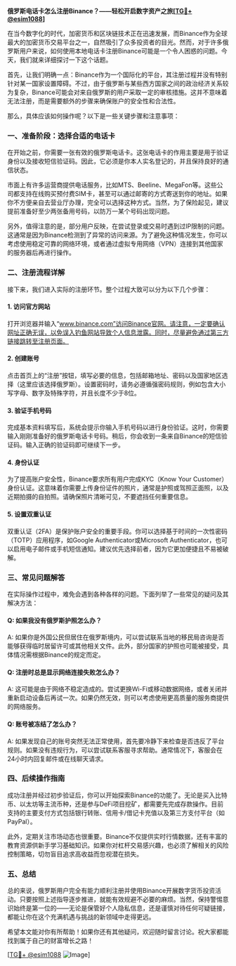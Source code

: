 **俄罗斯电话卡怎么注册Binance？——轻松开启数字资产之旅[[TG💪+ @esim1088](https://t.me/s/esim1088)]**

在当今数字化的时代，加密货币和区块链技术正在迅速发展，而Binance作为全球最大的加密货币交易平台之一，自然吸引了众多投资者的目光。然而，对于许多俄罗斯用户来说，如何使用本地电话卡注册Binance可能是一个令人困惑的问题。今天，我们就来详细探讨一下这个话题。

首先，让我们明确一点：Binance作为一个国际化的平台，其注册过程并没有特别针对某一国家设置障碍。不过，由于俄罗斯与某些西方国家之间的政治经济关系较为复杂，Binance可能会对来自俄罗斯的用户采取一定的审核措施。这并不意味着无法注册，而是需要额外的步骤来确保账户的安全性和合法性。

那么，具体应该如何操作呢？以下是一些关键步骤和注意事项：

### **一、准备阶段：选择合适的电话卡**
在开始之前，你需要一张有效的俄罗斯电话卡。这张电话卡的作用主要是用于验证身份以及接收短信验证码。因此，它必须是你本人实名登记的，并且保持良好的通信状态。

市面上有许多运营商提供电话服务，比如MTS、Beeline、MegaFon等。这些公司都支持在线购买预付费SIM卡，甚至可以通过邮寄的方式寄送到你的地址。如果你不方便亲自去营业厅办理，完全可以选择这种方式。当然，为了保险起见，建议提前准备好至少两张备用号码，以防万一某个号码出现问题。

另外，值得注意的是，部分用户反映，在尝试登录或交易时遇到过IP限制的问题。这通常是因为Binance检测到了异常的访问来源。为了避免这种情况发生，你可以考虑使用稳定可靠的网络环境，或者通过虚拟专用网络（VPN）连接到其他国家的服务器后再进行操作。

### **二、注册流程详解**
接下来，我们进入实际的注册环节。整个过程大致可以分为以下几个步骤：

#### **1. 访问官方网站**
打开浏览器并输入“www.binance.com”访问Binance官网。请注意，一定要确认网址正确无误，以免误入钓鱼网站导致个人信息泄露。同时，尽量避免通过第三方链接跳转至注册页面。

#### **2. 创建账号**
点击首页上的“注册”按钮，填写必要的信息，包括邮箱地址、密码以及国家地区选择（这里应该选择俄罗斯）。设置密码时，请务必遵循强密码规则，例如包含大小写字母、数字及特殊字符，并且长度不少于8位。

#### **3. 验证手机号码**
完成基本资料填写后，系统会提示你输入手机号码以进行身份验证。这时，你需要输入刚刚准备好的俄罗斯电话卡号码。稍后，你会收到一条来自Binance的短信验证码。输入正确的验证码即可继续下一步。

#### **4. 身份认证**
为了提高账户安全性，Binance要求所有用户完成KYC（Know Your Customer）身份认证。这意味着你需要上传身份证件的照片，通常是护照或驾照正面照，以及近期拍摄的自拍照。请确保照片清晰可见，不要遮挡任何重要信息。

#### **5. 设置双重认证**
双重认证（2FA）是保护账户安全的重要手段。你可以选择基于时间的一次性密码（TOTP）应用程序，如Google Authenticator或Microsoft Authenticator，也可以启用电子邮件或手机短信通知。建议优先选择前者，因为它更加便捷且不易被破解。

### **三、常见问题解答**
在实际操作过程中，难免会遇到各种各样的问题。下面列举了一些常见的疑问及其解决方法：

#### **Q: 如果我没有俄罗斯护照怎么办？**
A: 如果你是外国公民但居住在俄罗斯境内，可以尝试联系当地的移民局咨询是否能够获得临时居留许可或其他相关文件。此外，部分国家的护照也可能被接受，具体情况需根据Binance的规定而定。

#### **Q: 注册时总是显示网络连接失败怎么办？**
A: 这可能是由于网络不稳定造成的。尝试更换Wi-Fi或移动数据网络，或者关闭并重新启动设备后再试一次。如果仍然无效，则可以考虑使用更高质量的服务商提供的网络服务。

#### **Q: 账号被冻结了怎么办？**
A: 如果发现自己的账号突然无法正常使用，首先要冷静下来检查是否违反了平台规则。如果没有违规行为，可以尝试联系客服寻求帮助。通常情况下，客服会在24小时内回复邮件或在线聊天请求。

### **四、后续操作指南**
成功注册并经过初步验证后，你可以开始探索Binance的功能了。无论是买入比特币、以太坊等主流币种，还是参与DeFi项目挖矿，都需要先完成存款操作。目前支持的主要支付方式包括银行转账、信用卡/借记卡充值以及第三方支付平台（如PayPal）。

此外，定期关注市场动态也很重要。Binance不仅提供实时行情数据，还有丰富的教育资源供新手学习基础知识。如果你对杠杆交易感兴趣，也必须了解相关的风险控制策略，切勿盲目追求高收益而忽视潜在损失。

### **五、总结**
总的来说，俄罗斯用户完全有能力顺利注册并使用Binance开展数字货币投资活动。只要按照上述指导逐步推进，就能有效规避不必要的麻烦。当然，保持警惕意识始终是第一位的——无论是保管好个人隐私信息，还是谨慎对待任何可疑链接，都能让你在这个充满机遇与挑战的新领域中走得更远。

希望本文能对你有所帮助！如果你还有其他疑问，欢迎随时留言讨论。祝大家都能找到属于自己的财富增长之路！

[[TG💪+ @esim1088](https://t.me/s/esim1088) ![Image](https://i.postimg.cc/4NQfJmqS/Snipaste-2025-05-13-00-14-12.png)]